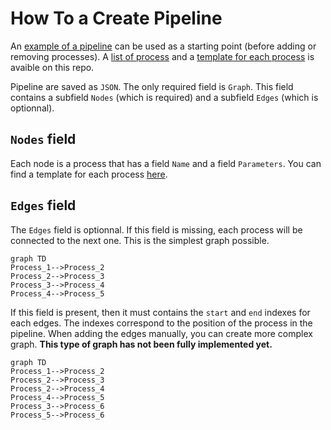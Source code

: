 # How To a Create Pipeline

An [example of a pipeline](./example/pipeline_eeg_test.json) can be used as a starting point (before adding or removing processes). A [list of process](./process_documentation.md) and a [template for each process](./process_json_templates.md) is avaible on this repo.

Pipeline are saved as `JSON`. The only required field is `Graph`. This field contains a subfield `Nodes` (which is required) and a subfield `Edges` (which is optionnal).

## `Nodes` field
Each node is a process that has a field `Name` and a field `Parameters`. You can find a template for each process [here](./process_json_templates.md).

## `Edges` field
The `Edges` field is optionnal. If this field is missing, each process will be connected to the next one. This is the simplest graph possible.

```mermaid
graph TD
Process_1-->Process_2
Process_2-->Process_3
Process_3-->Process_4
Process_4-->Process_5

```

If this field is present, then it must contains the `start` and `end` indexes for each edges. The indexes correspond to the position of the process in the pipeline. When adding the edges manually, you can create more complex graph. **This type of graph has not been fully implemented yet.**

```mermaid
graph TD
Process_1-->Process_2
Process_2-->Process_3
Process_2-->Process_4
Process_4-->Process_5
Process_3-->Process_6
Process_5-->Process_6
```
